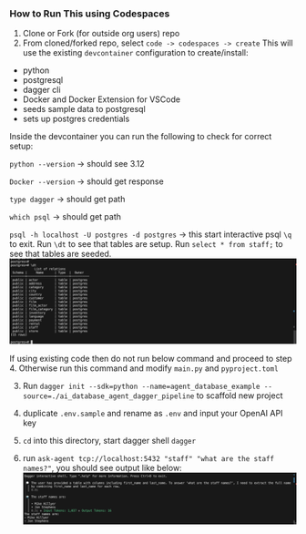 ### How to Run This using Codespaces
1. Clone or Fork (for outside org users) repo
2. From cloned/forked repo, select `code -> codespaces -> create`
This will use the existing `devcontainer` configuration to create/install:
- python
- postgresql
- dagger cli
- Docker and Docker Extension for VSCode
- seeds sample data to postgresql
- sets up postgres credentials

Inside the devcontainer you can run the following to check for correct setup:

`python --version` -> should see 3.12

`Docker --version` -> should get response

`type dagger` -> should get path

`which psql` -> should get path

`psql -h localhost -U postgres -d postgres` -> this start interactive psql `\q` to exit. Run `\dt` to see that tables are setup. Run `select * from staff;` to see that tables are seeded. 
![alt text](image-1.png)

If using existing code then do not run below command and proceed to step 4. Otherwise run this command and modify `main.py` and `pyproject.toml` 

3. Run `dagger init --sdk=python --name=agent_database_example --source=./ai_database_agent_dagger_pipeline` to scaffold new project

4. duplicate `.env.sample` and rename as `.env` and input your OpenAI API key

5. `cd` into this directory, start dagger shell `dagger`

6. run `ask-agent tcp://localhost:5432 "staff" "what are the staff names?"`, you should see output like below:
![alt text](image.png)
